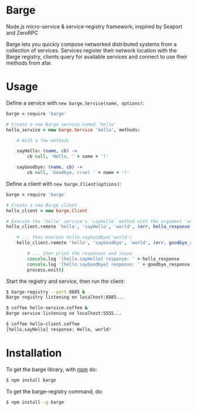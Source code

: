 Barge
=====

Node.js micro-service &amp; service-registry framework; inspired by Seaport and ZeroRPC

Barge lets you quickly compose networked distributed systems from a collection of services. Services register their network location with the Barge registry, clients query for available services and connect to use their methods from afar.

# Usage

Define a service with `new barge.Service(name, options)`:

```coffee
barge = require 'barge'

# Create a new Barge service named 'hello'
hello_service = new barge.Service 'hello', methods:

    # With a few methods

    sayHello: (name, cb) ->
        cb null, 'Hello, ' + name + '!'

    sayGoodbye: (name, cb) ->
        cb null, 'Goodbye, cruel ' + name + '!'
```

Define a client with `new barge.Client(options)`:

```coffee
barge = require 'barge'

# Create a new Barge client
hello_client = new barge.Client

# Execute the 'hello' service's `sayHello` method with the argument 'world' ...
hello_client.remote 'hello', 'sayHello', 'world', (err, hello_response) ->

    # ... then execute hello.sayGoodbye('world')
    hello_client.remote 'hello', 'sayGoodbye', 'world', (err, goodbye_response) ->

        # ... then print the responses and leave
        console.log '[hello.sayHello] response: ' + hello_response
        console.log '[hello.sayGoodbye] response: ' + goodbye_response
        process.exit()
```

Start the registry and service, then run the client:

```sh
$ barge-registry --port 8885 &
Barge registry listening on localhost:8885...

$ coffee hello-service.coffee &
Barge service listening on localhost:5555...

$ coffee hello-client.coffee
[hello.sayHello] response: Hello, world!
```

# Installation

To get the barge library, with [npm](http://npmjs.org) do:

```sh
$ npm install barge
```

To get the barge-registry command, do:

```sh
$ npm install -g barge
```

